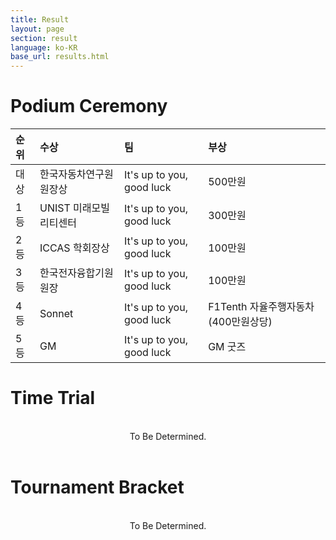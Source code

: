 ```yaml
---
title: Result
layout: page
section: result
language: ko-KR
base_url: results.html
---
```


# Podium Ceremony


| 순위 | 수상 | 팀 | 부상 |
|:---|:---|:---|:---|
| 대상 | 한국자동차연구원 원장상 | It's up to you, good luck | 500만원 |
| 1등 |  UNIST 미래모빌리티센터 | It's up to you, good luck | 300만원 |
| 2등 | ICCAS 학회장상 | It's up to you, good luck | 100만원 |
| 3등 | 한국전자융합기원 원장 | It's up to you, good luck | 100만원 |
| 4등 | Sonnet | It's up to you, good luck | F1Tenth 자율주행자동차(400만원상당) |
| 5등 | GM | It's up to you, good luck | GM 굿즈 |


# Time Trial

<br>
<center>
To Be Determined.
<!-- <img src="../images/result_tt.png"  style="width: 80%" alt="Time Trial" /> -->
</center>
<br>

# Tournament Bracket

<br>
<center>
To Be Determined.

<!-- <img src="../images/result_bracket.png"  style="width: 80%" alt="Tournament Bracket" /> -->
</center>
<br>

<!-- # Head to Head

<br>
<center>
To Be Determined.

<!-- <img src="../images/result_hth.png"  alt="Head to Head" /> -->
<!-- </center>
<br> --> 

